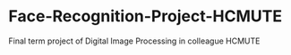 # Face-Recognition-Project-HCMUTE
Final term project of Digital Image Processing in colleague HCMUTE
